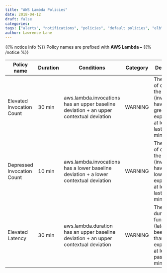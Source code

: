 ```yaml
---
title: "AWS Lambda Policies"
date: 2018-04-12
draft: false
categories:
tags: ["alerts", "notifications", "policies", "default policies", "elb", "aws"]
author: Lawrence Lane
---
```

{{% notice info %}}
Policy names are prefixed with **AWS Lambda –**
{{% /notice %}}

| Policy name                                 | Duration | Conditions                                                                             | Category | Description                                                               |
|---------------------------------------------|----------|----------------------------------------------------------------------------------------|----------|---------------------------------------------------------------------------|
| Elevated Invocation Count                   | 30 min   | aws.lambda.invocations has an upper baseline deviation + an upper contextual deviation | WARNING  | The number of calls to the function (invocations) have been greater than expected for at least the last 30 minutes.  |          |                                                                           |
| Depressed Invocation Count                  | 10 min   | aws.lambda.invocations has a lower baseline deviation + a lower contextual deviation   | WARNING  | The number of calls to the function (invocations) have been lower than expected for at least the last 10 minutes. |          |                                                                           |
| Elevated Latency                            | 30 min   | aws.lambda.duration has an upper baseline deviation + an upper contextual deviation    | WARNING  | The average duration per function call (latency) has been higher than expected for at least the past 30 minutes.         |                                                                           |
